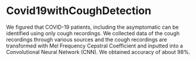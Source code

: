 # Covid19withCoughDetection
We figured that COVID-19 patients, including the asymptomatic can be identified using only cough recordings. We collected data of the cough recordings through various sources and the cough recordings are transformed with Mel Frequency Cepstral Coefficient and inputted into a Convolutional Neural Network (CNN).
We obtained accuracy of about 98%.
